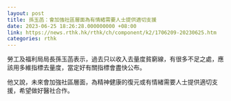 ```yaml
---
layout: post
title: 孫玉菡：會加強社區層面為有情緒需要人士提供適切支援
date: 2023-06-25 18:26:28.000000000 +08:00
link: https://news.rthk.hk/rthk/ch/component/k2/1706209-20230625.htm
categories: rthk
---
```


勞工及福利局局長孫玉菡表示，過去只以收入去量度貧窮線，有很多不足之處，應該用多維指標去量度，當定好有關指標會盡快公布。

他又說，未來會加強社區層面，為精神健康的復元或有情緒需要人士提供適切支援，希望做好醫社合作。
